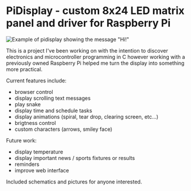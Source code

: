# PiDisplay - custom 8x24 LED matrix panel and driver for Raspberry Pi

![Example of pidisplay showing the message "Hi!"](https://github.com/andreivoda/pidisplay/blob/main/images/example_text.png?raw=true)

This is a project I've been working on with the intention to discover electronics and microcontroller programming in C however working with a previously owned Raspberry Pi helped me turn the display into something more practical.

Current features include:
  - browser control
  - display scrolling text messages
  - play snake
  - display time and schedule tasks
  - display animations (spiral, tear drop, clearing screen, etc...)
  - brigtness control
  - custom characters (arrows, smiley face)

Future work:
  - display temperature
  - display important news / sports fixtures or results
  - reminders
  - improve web interface

Included schematics and pictures for anyone interested.
